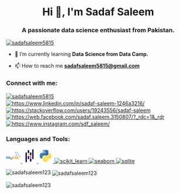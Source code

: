 <h1 align="center">Hi 👋, I'm Sadaf Saleem</h1>
<h3 align="center">A passionate data science enthusiast from Pakistan.</h3>

<p align="left"> <a href="https://twitter.com/sadafsaleem5815" target="blank"><img src="https://img.shields.io/twitter/follow/sadafsaleem5815?logo=twitter&style=for-the-badge" alt="sadafsaleem5815" /></a> </p>

- 🌱 I’m currently learning **Data Science from Data Camp.**

- 📫 How to reach me **sadafsaleem5815@gmail.com**

<h3 align="left">Connect with me:</h3>
<p align="left">
<a href="https://twitter.com/sadafsaleem5815" target="blank"><img align="center" src="https://raw.githubusercontent.com/rahuldkjain/github-profile-readme-generator/master/src/images/icons/Social/twitter.svg" alt="sadafsaleem5815" height="30" width="40" /></a>
<a href="https://linkedin.com/in/https://www.linkedin.com/in/sadaf-saleem-1246a3216/" target="blank"><img align="center" src="https://raw.githubusercontent.com/rahuldkjain/github-profile-readme-generator/master/src/images/icons/Social/linked-in-alt.svg" alt="https://www.linkedin.com/in/sadaf-saleem-1246a3216/" height="30" width="40" /></a>
<a href="https://stackoverflow.com/users/https://stackoverflow.com/users/19243556/sadaf-saleem" target="blank"><img align="center" src="https://raw.githubusercontent.com/rahuldkjain/github-profile-readme-generator/master/src/images/icons/Social/stack-overflow.svg" alt="https://stackoverflow.com/users/19243556/sadaf-saleem" height="30" width="40" /></a>
<a href="https://fb.com/https://web.facebook.com/sadaf.saleem.3150807/?_rdc=1&_rdr" target="blank"><img align="center" src="https://raw.githubusercontent.com/rahuldkjain/github-profile-readme-generator/master/src/images/icons/Social/facebook.svg" alt="https://web.facebook.com/sadaf.saleem.3150807/?_rdc=1&_rdr" height="30" width="40" /></a>
<a href="https://instagram.com/https://www.instagram.com/sdf_saleem/" target="blank"><img align="center" src="https://raw.githubusercontent.com/rahuldkjain/github-profile-readme-generator/master/src/images/icons/Social/instagram.svg" alt="https://www.instagram.com/sdf_saleem/" height="30" width="40" /></a>
</p>

<h3 align="left">Languages and Tools:</h3>
<p align="left"> <a href="https://www.mysql.com/" target="_blank" rel="noreferrer"> <img src="https://raw.githubusercontent.com/devicons/devicon/master/icons/mysql/mysql-original-wordmark.svg" alt="mysql" width="40" height="40"/> </a> <a href="https://pandas.pydata.org/" target="_blank" rel="noreferrer"> <img src="https://raw.githubusercontent.com/devicons/devicon/2ae2a900d2f041da66e950e4d48052658d850630/icons/pandas/pandas-original.svg" alt="pandas" width="40" height="40"/> </a> <a href="https://www.python.org" target="_blank" rel="noreferrer"> <img src="https://raw.githubusercontent.com/devicons/devicon/master/icons/python/python-original.svg" alt="python" width="40" height="40"/> </a> <a href="https://scikit-learn.org/" target="_blank" rel="noreferrer"> <img src="https://upload.wikimedia.org/wikipedia/commons/0/05/Scikit_learn_logo_small.svg" alt="scikit_learn" width="40" height="40"/> </a> <a href="https://seaborn.pydata.org/" target="_blank" rel="noreferrer"> <img src="https://seaborn.pydata.org/_images/logo-mark-lightbg.svg" alt="seaborn" width="40" height="40"/> </a> <a href="https://www.sqlite.org/" target="_blank" rel="noreferrer"> <img src="https://www.vectorlogo.zone/logos/sqlite/sqlite-icon.svg" alt="sqlite" width="40" height="40"/> </a> </p>

<p><img align="left" src="https://github-readme-stats.vercel.app/api/top-langs?username=sadafsaleem123&show_icons=true&locale=en&layout=compact" alt="sadafsaleem123" /></p>

<p>&nbsp;<img align="center" src="https://github-readme-stats.vercel.app/api?username=sadafsaleem123&show_icons=true&locale=en" alt="sadafsaleem123" /></p>

<p><img align="center" src="https://github-readme-streak-stats.herokuapp.com/?user=sadafsaleem123&" alt="sadafsaleem123" /></p>

